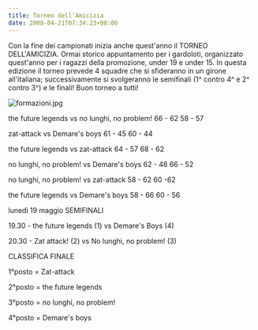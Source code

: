 ```yaml
---
title: Torneo dell’Amicizia
date: 2008-04-21T07:34:23+00:00
---
```

Con la fine dei campionati inizia anche quest'anno il TORNEO DELL'AMICIZIA. Ormai storico appuntamento per i gardoloti, organizzato quest'anno per i ragazzi della promozione, under 19 e under 15. In questa edizione il torneo prevede 4 squadre che si sfideranno in un girone all'italiana; successivamente si svolgeranno le semifinali (1^ contro 4^ e 2^ contro 3^) e le finali! Buon torneo a tutti!

![formazioni.jpg](/images/articoli/formazioni.jpg)


the future legends vs no lunghi, no problem! 66 - 62 58 - 57

zat-attack vs Demare's boys 61 - 45 60 - 44

the future legends vs zat-attack 64 - 57 68 - 62

no lunghi, no problem! vs Demare's boys 62 - 48 66 - 52

no lunghi, no problem! vs zat-attack 58 - 62 60 -62

the future legends vs Demare's boys 58 - 66 60 - 56

lunedì 19 maggio SEMIFINALI

19.30 - the future legends (1) vs Demare's Boys (4)

20.30 - Zat attack! (2) vs No lunghi, no problem! (3)



CLASSIFICA FINALE

1°posto = Zat-attack

2°posto = the future legends

3°posto = no lunghi, no problem!

4°posto = Demare's boys
